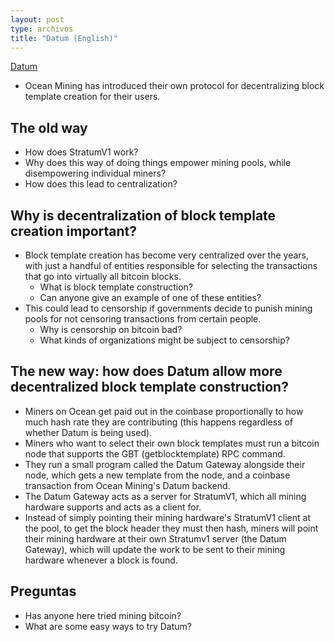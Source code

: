 ```yaml
---
layout: post
type: archivos
title: "Datum (English)"
---
```


[Datum](https://ocean.xyz/docs/datum-press-release)

- Ocean Mining has introduced their own protocol for decentralizing block template creation for their users.

## The old way
- How does StratumV1 work?
- Why does this way of doing things empower mining pools, while disempowering individual miners?
- How does this lead to centralization?

## Why is decentralization of block template creation important?
- Block template creation has become very centralized over the years, with just a handful of entities responsible for selecting the transactions that go into virtually all bitcoin blocks.
  - What is block template construction?
  - Can anyone give an example of one of these entities?
- This could lead to censorship if governments decide to punish mining pools for not censoring transactions from certain people.
  - Why is censorship on bitcoin bad?
  - What kinds of organizations might be subject to censorship?

## The new way: how does Datum allow more decentralized block template construction?
- Miners on Ocean get paid out in the coinbase proportionally to how much hash rate they are contributing (this happens regardless of whether Datum is being used).
- Miners who want to select their own block templates must run a bitcoin node that supports the GBT (getblocktemplate) RPC command.
- They run a small program called the Datum Gateway alongside their node, which gets a new template from the node, and a coinbase transaction from Ocean Mining's Datum backend.
- The Datum Gateway acts as a server for StratumV1, which all mining hardware supports and acts as a client for.
- Instead of simply pointing their mining hardware's StratumV1 client at the pool, to get the block header they must then hash, miners will point their mining hardware at their own Stratumv1 server (the Datum Gateway), which will update the work to be sent to their mining hardware whenever a block is found. 

## Preguntas
- Has anyone here tried mining bitcoin?
- What are some easy ways to try Datum?
